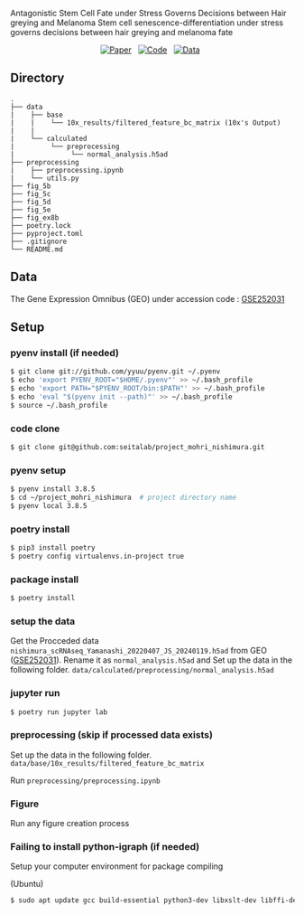 Antagonistic Stem Cell Fate under Stress Governs Decisions between Hair greying and Melanoma
Stem cell senescence-differentiation under stress governs decisions between hair greying and melanoma fate

<div align="center">

[![Paper](https://img.shields.io/badge/Project-Paper-Red.svg)]()&nbsp;&nbsp;
[![Code](https://img.shields.io/badge/Project-Code-2196F3.svg)](https://github.com/seitalab/project_mohri_nishimura/)&nbsp;&nbsp;
[![Data](https://img.shields.io/badge/Project-Data-009688.svg)](https://www.ncbi.nlm.nih.gov/geo/query/acc.cgi?acc=GSE252031)&nbsp;&nbsp;
</div>

## Directory

    .
    ├── data  
    |    ├── base
    |    |    └── 10x_results/filtered_feature_bc_matrix (10x's Output)
    |    | 
    |    └── calculated
    |         └── preprocessing
    |              └── normal_analysis.h5ad
    ├── preprocessing
    |    ├── preprocessing.ipynb
    |    └── utils.py
    ├── fig_5b
    ├── fig_5c
    ├── fig_5d
    ├── fig_5e
    ├── fig_ex8b
    ├── poetry.lock  
    ├── pyproject.toml
    ├── .gitignore  
    └── README.md  

## Data
The Gene Expression Omnibus (GEO) under accession code : [GSE252031](https://www.ncbi.nlm.nih.gov/geo/query/acc.cgi?acc=GSE252031)

## Setup
### pyenv install (if needed)
```sh
$ git clone git://github.com/yyuu/pyenv.git ~/.pyenv  
$ echo 'export PYENV_ROOT="$HOME/.pyenv"' >> ~/.bash_profile  
$ echo 'export PATH="$PYENV_ROOT/bin:$PATH"' >> ~/.bash_profile  
$ echo 'eval "$(pyenv init --path)"' >> ~/.bash_profile  
$ source ~/.bash_profile  
```

### code clone
```sh
$ git clone git@github.com:seitalab/project_mohri_nishimura.git
```


### pyenv setup  
```sh
$ pyenv install 3.8.5  
$ cd ~/project_mohri_nishimura  # project directory name  
$ pyenv local 3.8.5  
```


### poetry install
```sh
$ pip3 install poetry
$ poetry config virtualenvs.in-project true
```


### package install
```sh
$ poetry install  
```  

### setup the data
Get the Procceded data `nishimura_scRNAseq_Yamanashi_20220407_JS_20240119.h5ad` from GEO ([GSE252031](https://www.ncbi.nlm.nih.gov/geo/query/acc.cgi?acc=GSE252031)).
Rename it as `normal_analysis.h5ad` and Set up the data in the following folder.
`data/calculated/preprocessing/normal_analysis.h5ad` 


### jupyter run 
```sh
$ poetry run jupyter lab  
```


### preprocessing (skip if processed data exists)
Set up the data in the following folder.
`data/base/10x_results/filtered_feature_bc_matrix` 


Run `preprocessing/preprocessing.ipynb`


### Figure
Run any figure creation process


### Failing to install python-igraph (if needed)  
Setup your computer environment for package compiling

(Ubuntu)
```sh
$ sudo apt update gcc build-essential python3-dev libxslt-dev libffi-dev libssl-dev libxml2 libxml2-dev zlib1g-dev
```

